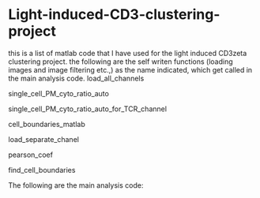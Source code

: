 # Light-induced-CD3-clustering-project
this is a list of matlab code that I have used for the light induced CD3zeta clustering project.
the following are the self writen functions (loading images and image filtering etc.,) as the name indicated, which get called in the main analysis code.
load_all_channels

single_cell_PM_cyto_ratio_auto

single_cell_PM_cyto_ratio_auto_for_TCR_channel

cell_boundaries_matlab

load_separate_chanel

pearson_coef

find_cell_boundaries


The following are the main analysis code:
